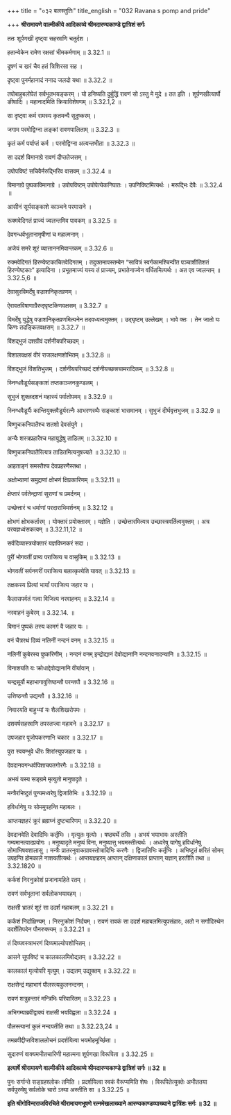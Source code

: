 +++
title = "०३२ बलस्तुतिः"
title_english = "032 Ravana s pomp and pride"

+++
**श्रीरामायणे वाल्मीकीये आदिकाव्ये श्रीमदारण्यकाण्डे द्वात्रिशं सर्गः**

ततः शूर्पणखी दृष्ट्वा सहस्राणि चतुर्दश ।

हतान्येकेन रामेण रक्षसां भीमकर्मणाम् ॥ 3.32.1 ॥

दूषणं च खरं चैव हतं त्रिशिरसा सह ।

दृष्ट्वा पुनर्महानादं ननाद जलदो यथा ॥ 3.32.2 ॥

तपोबाहुबलोपेतं सर्वभूतभयङ्करम् । यो हनिष्यति दुर्बुद्धिं रावणं सो ऽस्तु मे मुदे ॥ तत इति । शूर्पणखीत्यार्षो ङीषादिः । महानादमिति क्रियाविशेषणम् ॥ 3.32.1,2 ॥

सा दृष्ट्वा कर्म रामस्य कृतमन्यै सुदुष्करम् ।

जगाम परमोद्विग्ना लङ्कां रावणपालिताम् ॥ 3.32.3 ॥

कृतं कर्म पर्याप्तं कर्म । परमोद्विग्ना अत्यन्तभीता ॥ 3.32.3 ॥

सा ददर्श विमानाग्रे रावणं दीप्ततेजसम् ।

उपोपविष्टं सचिवैर्मरुद्भिरिव वासवम् ॥ 3.32.4 ॥

विमानाग्रे पुष्पकविमानाग्रे । उपोपविष्टम् उपोपेत्येकनिपातः । उपनिविष्टमित्यर्थः । मरूद्भिः देवैः ॥ 3.32.4 ॥

आसीनं सूर्यसङ्काशे काञ्चने परमासने ।

रूक्मवेदिगतं प्राज्यं ज्वलन्तमिव पावकम् ॥ 3.32.5 ॥

देवगन्धर्वभूतानामृषीणां च महात्मनाम् ।

अजेयं समरे शूरं व्यात्ताननमिवान्तकम् ॥ 3.32.6 ॥

रुक्मवेदिगतं हिरण्येष्टकाचितवेदिगतम् । तदुक्तमापस्तम्बेन “सावित्रं स्वर्गकामश्चिन्वीत पञ्चाशीतिशतं हिरण्येष्टकाः” इत्यादिना । प्रभूतमाज्यं यस्य तं प्राज्यम्, प्रभातेनाज्येन वर्धितमित्यर्थः । अत एव ज्वलन्तम् ॥ 3.32.5,6 ॥

देवासुरविमर्देषु वज्राशनिकृतव्रणम् ।

ऐरावतविषाणाग्रैरुद्घृष्टकिणवक्षसम् ॥ 3.32.7 ॥

विमर्देषु युद्धेषु वज्राशनिकृतव्रणमित्यनेन तदवध्यत्वमुक्तम् । उद्घृष्टम् उल्लेखम् । भावे क्तः । तेन जातो यः किणः तदङ्कितवक्षसम् ॥ 3.32.7 ॥

विंशद्भुजं दशग्रीवं दर्शनीयपरिच्छदम् ।

विशालवक्षसं वीरं राजलक्षणशोभितम् ॥ 3.32.8 ॥

विंशद्भुजं विंशतिभुजम् । दर्शनीयपरिच्छदं दर्शनीयच्छत्त्रचामरादिकम् ॥ 3.32.8 ॥

स्निग्धवैडूर्यसङ्काशं तप्तकाञ्जनकुण्डलम् ।

सुभुजं शुक्लदशनं महास्यं पर्वातोपमम् ॥ 3.32.9 ॥

स्निग्धवैडूर्यैः कान्तियुक्तवैडूर्यरत्नैः आभरणस्थैः सङ्काशं भासमानम् । सुभुजं दीर्घवृत्तभुजम् ॥ 3.32.9 ॥

विष्णुचक्रनिपातैश्च शतशो देवसंयुगे ।

अन्यैः शस्त्रप्रहारैश्च महायुद्धेषु ताडितम् ॥ 3.32.10 ॥

विष्णुचक्रनिपातैरित्यत्र ताडितमित्यनुषज्यते ॥ 3.32.10 ॥

आहताङ्गं समस्तैश्च देवप्रहरणैस्तथा ।

अक्षोभ्याणां समुद्राणां क्षोभणं क्षिप्रकारिणम् ॥ 3.32.11 ॥

क्षेप्तारं पर्वतेन्द्राणां सुराणां च प्रमर्दनम् ।

उच्छेत्तारं च धर्माणां परदाराभिमर्शनम् ॥ 3.32.12 ॥

क्षोभणं क्षोभकर्तारम् । योक्तारं प्रयोक्तारम् । यज्ञेति । उच्छेत्तारमित्यत्र उच्छास्त्रवर्तित्वमुक्तम् । अत्र परयज्ञध्वंसकत्वम् ॥ 3.32.11,12 ॥

सर्वदिव्यास्त्रयोक्तारं यज्ञविघ्नकरं सदा ।

पुरीं भोगवतीं प्राप्य पराजित्य च वासुकिम् ॥ 3.32.13 ॥

भोगवतीं सर्पनगरीं पराजित्य बलात्कृत्येति यावत् ॥ 3.32.13 ॥

तक्षकस्य प्रित्यां भार्यां पराजित्य जहार यः ।

कैलासपर्वतं गत्वा विजित्य नरवाहनम् ॥ 3.32.14 ॥

नरवाहनं कुबेरम् ॥ 3.32.14. ॥

विमानं पुष्पकं तस्य कामगं वै जहार यः ।

वनं चैत्ररथं दिव्यं नलिनीं नन्दनं वनम् ॥ 3.32.15 ॥

नलिनीं कुबेरस्य पुष्करिणीम् । नन्दनं वनम् इन्द्रोद्यानं देवोद्यानानि नन्दनवनादन्यानि ॥ 3.32.15 ॥

विनाशयति यः क्रोधाद्देवोद्यानानि वीर्यावान् ।

चन्द्रसूर्यौ महाभागावुत्तिष्ठन्तौ परन्तपौ ॥ 3.32.16 ॥

उत्तिष्ठन्तौ उद्यन्तौ ॥ 3.32.16 ॥

निवारयति बाहुभ्यां यः शैलशिखरोपमः ।

दशवर्षसहस्राणि तपस्तप्त्वा महावने ॥ 3.32.17 ॥

उपजहार पूजोपकरणानि चकार ॥ 3.32.17 ॥

पुरा स्वयम्भुवे धीरः शिरांस्युपजहार यः ।

देवदानवगन्धर्वपिशाचपतगोरगैः ॥ 3.32.18 ॥

अभयं यस्य सङ्ग्रमे मृत्युतो मानुषादृते ।

मन्त्रैरभिष्टुतं पुण्यमध्वरेषु द्विजातिभिः ॥ 3.32.19 ॥

हविर्धानेषु यः सोममुपहन्ति महाबलः ।

आप्तयज्ञहरं क्रूरं ब्रह्मघ्नं दुष्टचारिणम् ॥ 3.32.20 ॥

देवदानवेति देवादिभिः कर्तृभिः । मृत्युतः मृत्योः । षष्ठ्यर्थे तसिः । अभयं भयाभावः अस्तीति गम्यमानत्वादप्रयोगः । मनुष्यादृते मनुष्यं विना, मनुष्यात्तु भयमस्तीत्यर्थः । अध्वरेषु यागेषु हविर्धानेषु सोमाभिषवशालासु । मन्त्रैः प्रातरनुवाकग्रावस्तोत्रादिभिः करणैः । द्विजातिभिः कर्तृभिः । अभिष्टुतं क्षरितं सोमम् उपहन्ति होमकाले नाशयतीत्यर्थः । आप्तयज्ञहरम् आप्तान् दक्षिणाकालं प्राप्तान् यज्ञान् हरतीति तथा ॥ 3.32.1820 ॥

कर्कशं निरनुक्रोशं प्रजानामहिते रतम् ।

रावणं सर्वभूतानां सर्वलोकभयावहम् ।

राक्षसी भ्रातरं शूरं सा ददर्श महाबलम् ॥ 3.32.21 ॥

कर्कशं निर्दाक्षिण्यम् । निरनुक्रोशं निर्दयम् । रावणं रावकं सा ददर्श महाबलमित्युपसंहारः, अतो न सर्गादिस्थेन ददर्शेतिपदेन पौनरुक्त्यम् ॥ 3.32.21 ॥

तं दिव्यवस्त्राभरणं दिव्यमाल्योपशोभितम् ।

आसने सूपविष्टं च कालकालमिवोद्यतम् ॥ 3.32.22 ॥

कालकालं मृत्योपरि मृत्युम् । उद्यतम् उद्युक्तम् ॥ 3.32.22 ॥

राक्षसेन्द्रं महाभागं पौलस्त्यकुलनन्दनम् ।

रावणं शत्रुहन्तारं मन्त्रिभिः परिवारितम् ॥ 3.32.23 ॥

अभिगम्याब्रवीद्वाक्यं राक्षसी भयविह्वला ॥ 3.32.24 ॥

पौलस्त्यानां कुलं नन्दयतीति तथा ॥ 3.32.23,24 ॥

तमब्रवीद्दीप्तविशाललोचनं प्रदर्शयित्वा भयमोहमूर्च्छिता ।

सुदारुणं वाक्यमभीतचारिणी महात्मना शूर्पणखा विरूपिता ॥ 3.32.25 ॥

**इत्यार्षे श्रीरामायणे वाल्मीकीये आदिकाव्ये श्रीमदारण्यकाण्डे द्वात्रिशं सर्गः ॥ 32 ॥**

पुनः सर्गान्ते सङ्ग्रहश्लोकः तमिति । प्रदर्शयित्वा स्वकं वैरूप्यमिति शेषः । विरूपितेत्युक्तेः अभीततया सर्वपुरुषेषु सर्वलोके चारो ऽस्या अस्तीति सा ॥ 3.32.25 ॥

**इति श्रीगोविन्दराजविरचिते श्रीरामायणभूषणे रत्नमेखलाख्याने आरण्यकाण्डव्याख्याने द्वात्रिंशः सर्गः ॥ 32 ॥**
